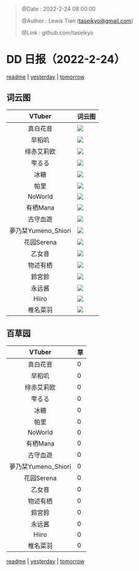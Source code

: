 > @Date    : 2022-2-24 08:00:00
>
> @Author  : Lewis Tian (taseikyo@gmail.com)
>
> @Link    : github.com/taseikyo

# DD 日报（2022-2-24）

[readme](../README.md) | [yesterday](2022-2-23.md) | [tomorrow](2022-2-25.md)

## 词云图

|VTuber|词云图|
|:-:|-|
|真白花音|![](../../images/daily/21402309_2022-2-24_purge_wordcloud.png)|
|早稻叽|![](../../images/daily/41682_2022-2-24_purge_wordcloud.png)|
|绯赤艾莉欧|![](../../images/daily/21396545_2022-2-24_purge_wordcloud.png)|
|雫るる|![](../../images/daily/21013446_2022-2-24_purge_wordcloud.png)|
|冰糖|![](../../images/daily/876396_2022-2-24_purge_wordcloud.png)|
|帕里|![](../../images/daily/4895312_2022-2-24_purge_wordcloud.png)|
|NoWorld|![](../../images/daily/21448649_2022-2-24_purge_wordcloud.png)|
|有栖Mana|![](../../images/daily/6542258_2022-2-24_purge_wordcloud.png)|
|古守血遊|![](../../images/daily/8725120_2022-2-24_purge_wordcloud.png)|
|夢乃栞Yumeno_Shiori|![](../../images/daily/14052636_2022-2-24_purge_wordcloud.png)|
|花园Serena|![](../../images/daily/14327465_2022-2-24_purge_wordcloud.png)|
|乙女音|![](../../images/daily/21320551_2022-2-24_purge_wordcloud.png)|
|物述有栖|![](../../images/daily/21449083_2022-2-24_purge_wordcloud.png)|
|鈴宮鈴|![](../../images/daily/21685677_2022-2-24_purge_wordcloud.png)|
|永远酱|![](../../images/daily/21701071_2022-2-24_purge_wordcloud.png)|
|Hiiro|![](../../images/daily/21919321_2022-2-24_purge_wordcloud.png)|
|椎名菜羽|![](../../images/daily/22347054_2022-2-24_purge_wordcloud.png)|

## 百草园

|VTuber|草|
|:-:|-|
|真白花音|0|
|早稻叽|0|
|绯赤艾莉欧|0|
|雫るる|0|
|冰糖|0|
|帕里|0|
|NoWorld|0|
|有栖Mana|0|
|古守血遊|0|
|夢乃栞Yumeno_Shiori|0|
|花园Serena|0|
|乙女音|0|
|物述有栖|0|
|鈴宮鈴|0|
|永远酱|0|
|Hiiro|0|
|椎名菜羽|0|

[readme](../README.md) | [yesterday](2022-2-23.md) | [tomorrow](2022-2-25.md)

